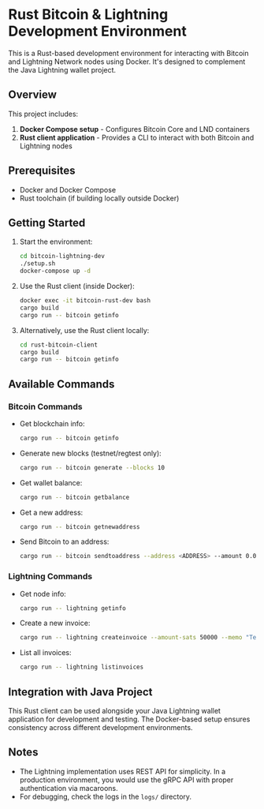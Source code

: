 # Rust Bitcoin & Lightning Development Environment

This is a Rust-based development environment for interacting with Bitcoin and Lightning Network nodes using Docker. It's designed to complement the Java Lightning wallet project.

## Overview

This project includes:

1. **Docker Compose setup** - Configures Bitcoin Core and LND containers
2. **Rust client application** - Provides a CLI to interact with both Bitcoin and Lightning nodes

## Prerequisites

- Docker and Docker Compose
- Rust toolchain (if building locally outside Docker)

## Getting Started

1. Start the environment:

   ```bash
   cd bitcoin-lightning-dev
   ./setup.sh
   docker-compose up -d
   ```

2. Use the Rust client (inside Docker):

   ```bash
   docker exec -it bitcoin-rust-dev bash
   cargo build
   cargo run -- bitcoin getinfo
   ```

3. Alternatively, use the Rust client locally:
   ```bash
   cd rust-bitcoin-client
   cargo build
   cargo run -- bitcoin getinfo
   ```

## Available Commands

### Bitcoin Commands

- Get blockchain info:

  ```bash
  cargo run -- bitcoin getinfo
  ```

- Generate new blocks (testnet/regtest only):

  ```bash
  cargo run -- bitcoin generate --blocks 10
  ```

- Get wallet balance:

  ```bash
  cargo run -- bitcoin getbalance
  ```

- Get a new address:

  ```bash
  cargo run -- bitcoin getnewaddress
  ```

- Send Bitcoin to an address:
  ```bash
  cargo run -- bitcoin sendtoaddress --address <ADDRESS> --amount 0.001
  ```

### Lightning Commands

- Get node info:

  ```bash
  cargo run -- lightning getinfo
  ```

- Create a new invoice:

  ```bash
  cargo run -- lightning createinvoice --amount-sats 50000 --memo "Test payment"
  ```

- List all invoices:
  ```bash
  cargo run -- lightning listinvoices
  ```

## Integration with Java Project

This Rust client can be used alongside your Java Lightning wallet application for development and testing. The Docker-based setup ensures consistency across different development environments.

## Notes

- The Lightning implementation uses REST API for simplicity. In a production environment, you would use the gRPC API with proper authentication via macaroons.
- For debugging, check the logs in the `logs/` directory.
